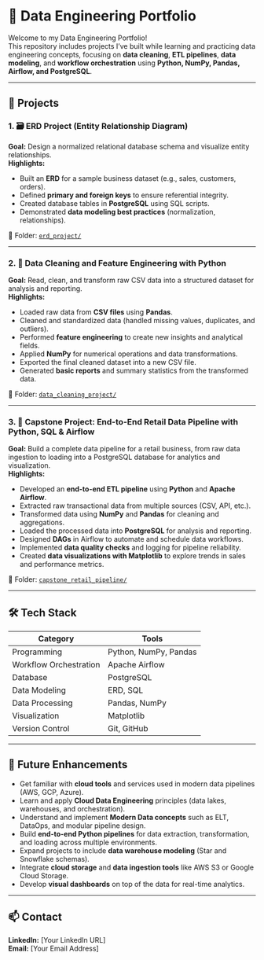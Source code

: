 # 🧠 Data Engineering Portfolio

Welcome to my Data Engineering Portfolio!  
This repository includes projects I’ve built while learning and practicing data engineering concepts, focusing on **data cleaning**, **ETL pipelines**, **data modeling**, and **workflow orchestration** using **Python, NumPy, Pandas, Airflow, and PostgreSQL**.

---

## 🚀 Projects

### 1. 🗃️ ERD Project (Entity Relationship Diagram)
**Goal:** Design a normalized relational database schema and visualize entity relationships.  
**Highlights:**
- Built an **ERD** for a sample business dataset (e.g., sales, customers, orders).
- Defined **primary and foreign keys** to ensure referential integrity.
- Created database tables in **PostgreSQL** using SQL scripts.
- Demonstrated **data modeling best practices** (normalization, relationships).

📂 Folder: [`erd_project/`](./erd_project)

---

### 2. 🐍 Data Cleaning and Feature Engineering with Python
**Goal:** Read, clean, and transform raw CSV data into a structured dataset for analysis and reporting.  
**Highlights:**
- Loaded raw data from **CSV files** using **Pandas**.  
- Cleaned and standardized data (handled missing values, duplicates, and outliers).  
- Performed **feature engineering** to create new insights and analytical fields.  
- Applied **NumPy** for numerical operations and data transformations.  
- Exported the final cleaned dataset into a new CSV file.  
- Generated **basic reports** and summary statistics from the transformed data.  

📂 Folder: [`data_cleaning_project/`](./data_cleaning_project)

---

### 3. 🏬 Capstone Project: End-to-End Retail Data Pipeline with Python, SQL & Airflow
**Goal:** Build a complete data pipeline for a retail business, from raw data ingestion to loading into a PostgreSQL database for analytics and visualization.  
**Highlights:**
- Developed an **end-to-end ETL pipeline** using **Python** and **Apache Airflow**.  
- Extracted raw transactional data from multiple sources (CSV, API, etc.).  
- Transformed data using **NumPy** and **Pandas** for cleaning and aggregations.  
- Loaded the processed data into **PostgreSQL** for analysis and reporting.  
- Designed **DAGs** in Airflow to automate and schedule data workflows.  
- Implemented **data quality checks** and logging for pipeline reliability.  
- Created **data visualizations with Matplotlib** to explore trends in sales and performance metrics.  

📂 Folder: [`capstone_retail_pipeline/`](./capstone_retail_pipeline)

---

## 🛠️ Tech Stack

| Category | Tools |
|-----------|-------|
| Programming | Python, NumPy, Pandas |
| Workflow Orchestration | Apache Airflow |
| Database | PostgreSQL |
| Data Modeling | ERD, SQL |
| Data Processing | Pandas, NumPy |
| Visualization | Matplotlib |
| Version Control | Git, GitHub |

---

## 🧩 Future Enhancements

- Get familiar with **cloud tools** and services used in modern data pipelines (AWS, GCP, Azure).  
- Learn and apply **Cloud Data Engineering** principles (data lakes, warehouses, and orchestration).  
- Understand and implement **Modern Data concepts** such as ELT, DataOps, and modular pipeline design.  
- Build **end-to-end Python pipelines** for data extraction, transformation, and loading across multiple environments.  
- Expand projects to include **data warehouse modeling** (Star and Snowflake schemas).  
- Integrate **cloud storage** and **data ingestion tools** like AWS S3 or Google Cloud Storage.  
- Develop **visual dashboards** on top of the data for real-time analytics.

---

## 📫 Contact
**LinkedIn:** [Your LinkedIn URL]  
**Email:** [Your Email Address]
